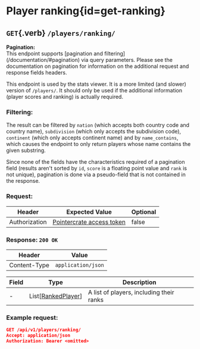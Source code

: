 <div class='panel fade js-scroll-anim' data-anim='fade'>

# Player ranking{id=get-ranking}

## `GET`{.verb} `/players/ranking/`

<div class='info-green'>
<b>Pagination:</b><br>
This endpoint supports [pagination and filtering](/documentation/#pagination) via query parameters. Please see the documentation on pagination for information
on the additional request and response fields headers.
</div>

This endpoint is used by the stats viewer. It is a more limited (and slower) version of `/players/`. It should only be used if the additional information (player scores and ranking) is actually required.

### Filtering:

The result can be filtered by `nation` (which accepts both country code and country name), `subdivision` (which only accepts the subdivision code), `continent` (which only accepts continent name) and by `name_contains`, which causes the endpoint to only return players whose name contains the given substring.

Since none of the fields have the characteristics required of a pagination field (results aren't sorted by `id`, `score` is a floating point value and `rank` is not unique), pagination is done via a pseudo-field that is not contained in the response.

### Request:

| Header        | Expected Value                                             | Optional |
| ------------- | ---------------------------------------------------------- | -------- |
| Authorization | [Pointercrate access token](/documentation/#access-tokens) | false    |

### Response: `200 OK`

| Header       | Value              |
| ------------ | ------------------ |
| Content-Type | `application/json` |

| Field | Type               | Description                                         |
| ----- | ------------------ | --------------------------------------------------- |
| -     | List[[RankedPlayer](#player)] | A list of players, including their ranks |

### Example request:

```json
GET /api/v1/players/ranking/
Accept: application/json
Authorization: Bearer <omitted>
```

</div>
